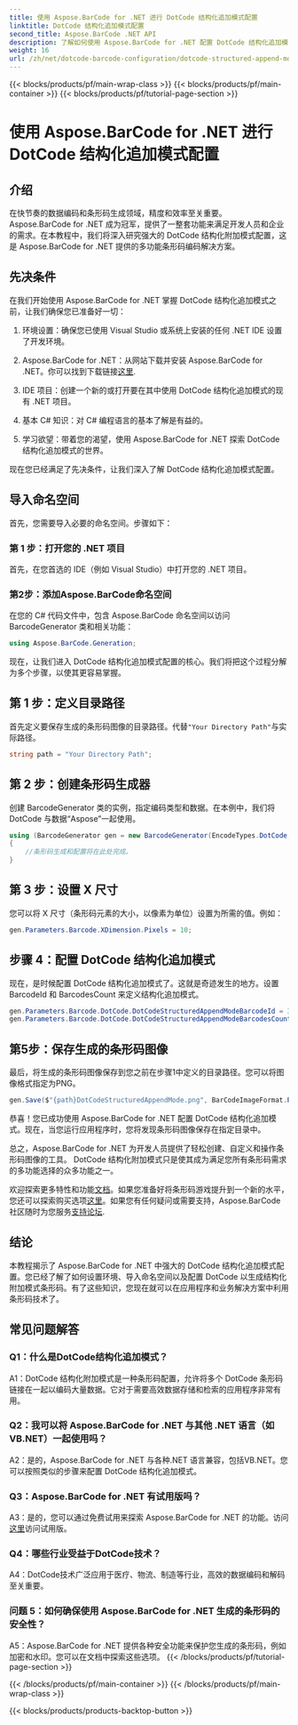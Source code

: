 ```yaml
---
title: 使用 Aspose.BarCode for .NET 进行 DotCode 结构化追加模式配置
linktitle: DotCode 结构化追加模式配置
second_title: Aspose.BarCode .NET API
description: 了解如何使用 Aspose.BarCode for .NET 配置 DotCode 结构化追加模式并创建高效的条形码。
weight: 16
url: /zh/net/dotcode-barcode-configuration/dotcode-structured-append-mode-configuration/
---
```


{{< blocks/products/pf/main-wrap-class >}}
{{< blocks/products/pf/main-container >}}
{{< blocks/products/pf/tutorial-page-section >}}

# 使用 Aspose.BarCode for .NET 进行 DotCode 结构化追加模式配置

## 介绍

在快节奏的数据编码和条形码生成领域，精度和效率至关重要。 Aspose.BarCode for .NET 成为冠军，提供了一整套功能来满足开发人员和企业的需求。在本教程中，我们将深入研究强大的 DotCode 结构化附加模式配置，这是 Aspose.BarCode for .NET 提供的多功能条形码编码解决方案。

## 先决条件

在我们开始使用 Aspose.BarCode for .NET 掌握 DotCode 结构化追加模式之前，让我们确保您已准备好一切：

1. 环境设置：确保您已使用 Visual Studio 或系统上安装的任何 .NET IDE 设置了开发环境。

2.  Aspose.BarCode for .NET：从网站下载并安装 Aspose.BarCode for .NET。你可以找到下载链接[这里](https://releases.aspose.com/barcode/net/).

3. IDE 项目：创建一个新的或打开要在其中使用 DotCode 结构化追加模式的现有 .NET 项目。

4. 基本 C# 知识：对 C# 编程语言的基本了解是有益的。

5. 学习欲望：带着您的渴望，使用 Aspose.BarCode for .NET 探索 DotCode 结构化追加模式的世界。

现在您已经满足了先决条件，让我们深入了解 DotCode 结构化追加模式配置。

## 导入命名空间

首先，您需要导入必要的命名空间。步骤如下：

### 第 1 步：打开您的 .NET 项目

首先，在您首选的 IDE（例如 Visual Studio）中打开您的 .NET 项目。

### 第2步：添加Aspose.BarCode命名空间

在您的 C# 代码文件中，包含 Aspose.BarCode 命名空间以访问 BarcodeGenerator 类和相关功能：

```csharp
using Aspose.BarCode.Generation;
```

现在，让我们进入 DotCode 结构化追加模式配置的核心。我们将把这个过程分解为多个步骤，以使其更容易掌握。

## 第 1 步：定义目录路径

首先定义要保存生成的条形码图像的目录路径。代替`"Your Directory Path"`与实际路径。

```csharp
string path = "Your Directory Path";
```

## 第 2 步：创建条形码生成器

创建 BarcodeGenerator 类的实例，指定编码类型和数据。在本例中，我们将 DotCode 与数据“Aspose”一起使用。

```csharp
using (BarcodeGenerator gen = new BarcodeGenerator(EncodeTypes.DotCode, "Aspose"))
{
    //条形码生成和配置将在此处完成。
}
```

## 第 3 步：设置 X 尺寸

您可以将 X 尺寸（条形码元素的大小，以像素为单位）设置为所需的值。例如：

```csharp
gen.Parameters.Barcode.XDimension.Pixels = 10;
```

## 步骤 4：配置 DotCode 结构化追加模式

现在，是时候配置 DotCode 结构化追加模式了。这就是奇迹发生的地方。设置 BarcodeId 和 BarcodesCount 来定义结构化追加模式。

```csharp
gen.Parameters.Barcode.DotCode.DotCodeStructuredAppendModeBarcodeId = 3;
gen.Parameters.Barcode.DotCode.DotCodeStructuredAppendModeBarcodesCount = 5;
```

## 第5步：保存生成的条形码图像

最后，将生成的条形码图像保存到您之前在步骤1中定义的目录路径。您可以将图像格式指定为PNG。

```csharp
gen.Save($"{path}DotCodeStructuredAppendMode.png", BarCodeImageFormat.Png);
```

恭喜！您已成功使用 Aspose.BarCode for .NET 配置 DotCode 结构化追加模式。现在，当您运行应用程序时，您将发现条形码图像保存在指定目录中。

总之，Aspose.BarCode for .NET 为开发人员提供了轻松创建、自定义和操作条形码图像的工具。 DotCode 结构化附加模式只是使其成为满足您所有条形码需求的多功能选择的众多功能之一。

欢迎探索更多特性和功能[文档](https://reference.aspose.com/barcode/net/)。如果您准备好将条形码游戏提升到一个新的水平，您还可以探索购买选项[这里](https://purchase.aspose.com/buy)。如果您有任何疑问或需要支持，Aspose.BarCode 社区随时为您服务[支持论坛](https://forum.aspose.com/c/barcode/13).

## 结论

本教程揭示了 Aspose.BarCode for .NET 中强大的 DotCode 结构化追加模式配置。您已经了解了如何设置环境、导入命名空间以及配置 DotCode 以生成结构化附加模式条形码。有了这些知识，您现在就可以在应用程序和业务解决方案中利用条形码技术了。

## 常见问题解答

### Q1：什么是DotCode结构化追加模式？

A1：DotCode 结构化附加模式是一种条形码配置，允许将多个 DotCode 条形码链接在一起以编码大量数据。它对于需要高效数据存储和检索的应用程序非常有用。

### Q2：我可以将 Aspose.BarCode for .NET 与其他 .NET 语言（如 VB.NET）一起使用吗？

A2：是的，Aspose.BarCode for .NET 与各种.NET 语言兼容，包括VB.NET。您可以按照类似的步骤来配置 DotCode 结构化追加模式。

### Q3：Aspose.BarCode for .NET 有试用版吗？

A3：是的，您可以通过免费试用来探索 Aspose.BarCode for .NET 的功能。访问[这里](https://releases.aspose.com/)访问试用版。

### Q4：哪些行业受益于DotCode技术？

A4：DotCode技术广泛应用于医疗、物流、制造等行业，高效的数据编码和解码至关重要。

### 问题 5：如何确保使用 Aspose.BarCode for .NET 生成的条形码的安全性？

A5：Aspose.BarCode for .NET 提供各种安全功能来保护您生成的条形码，例如加密和水印。您可以在文档中探索这些选项。
{{< /blocks/products/pf/tutorial-page-section >}}

{{< /blocks/products/pf/main-container >}}
{{< /blocks/products/pf/main-wrap-class >}}

{{< blocks/products/products-backtop-button >}}
